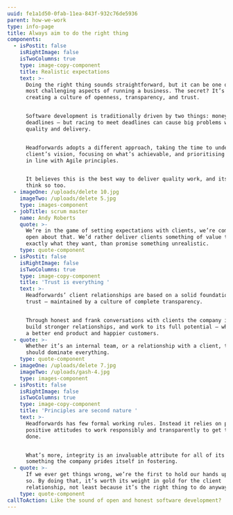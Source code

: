 ```yaml
---
uuid: fe1a1d50-0fab-11ea-843f-932c76de5936
parent: how-we-work
type: info-page
title: Always aim to do the right thing
components:
  - isPostit: false
    isRightImage: false
    isTwoColumns: true
    type: image-copy-component
    title: Realistic expectations
    text: >-
      Doing the right thing sounds straightforward, but it can be one of the
      most challenging aspects of running a business. The secret? It’s all about
      creating a culture of openness, transparency, and trust.  


      Software development is traditionally driven by two things: money and
      deadlines – but racing to meet deadlines can cause big problems with
      quality and delivery.  


      Headforwards adopts a different approach, taking the time to understand a
      client’s vision, focusing on what’s achievable, and prioritising the work
      in line with Agile principles.


      It believes this is the best way to deliver quality work, and its clients
      think so too.
  - imageOne: /uploads/delete 10.jpg
    imageTwo: /uploads/delete 5.jpg
    type: images-component
  - jobTitle: scrum master
    name: Andy Roberts
    quote: >-
      We’re in the game of setting expectations with clients, we’re completely
      open about that. We’d rather deliver clients something of value that does
      exactly what they want, than promise something unrealistic.
    type: quote-component
  - isPostit: false
    isRightImage: false
    isTwoColumns: true
    type: image-copy-component
    title: 'Trust is everything '
    text: >-
      Headforwards’ client relationships are based on a solid foundation of
      trust – maintained by a culture of complete transparency. 


      Through honest and frank conversations with clients the company is able to
      build stronger relationships, and work to its full potential – which means
      a better end product and happier customers.
  - quote: >-
      Whether it’s an internal team, or a relationship with a client, trust
      should dominate everything.
    type: quote-component
  - imageOne: /uploads/delete 7.jpg
    imageTwo: /uploads/gash-4.jpg
    type: images-component
  - isPostit: false
    isRightImage: false
    isTwoColumns: true
    type: image-copy-component
    title: 'Principles are second nature '
    text: >-
      Headforwards has few formal working rules. Instead it relies on people’s
      positive attitudes to work responsibly and transparently to get the job
      done. 


      What’s more, integrity is an invaluable attribute for all of its people –
      something the company prides itself in fostering.
  - quote: >-
      If we ever get things wrong, we’re the first to hold our hands up and say
      so. By doing that, it’s worth its weight in gold for the client
      relationship, not least because it’s the right thing to do anyway.
    type: quote-component
callToAction: Like the sound of open and honest software development?
---
```


